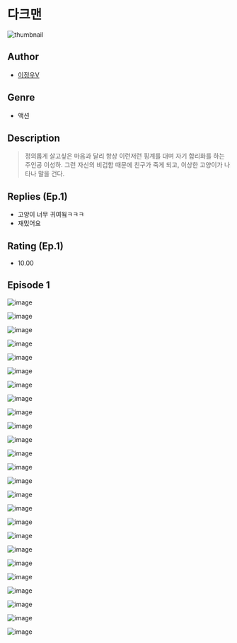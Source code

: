 # 다크맨
![thumbnail](https://image-comic.pstatic.net/user_contents_data/challenge_comic/2023/05/25/285504/upload_7364286098597032036_480x623.jpeg)

## Author
- [이정우V](https://comic.naver.com/artistTitle?id=285504)

## Genre
- 액션

## Description
> 정의롭게 살고싶은 마음과 달리 항상 이런저런 핑계를 대며 자기 합리화를 하는 주인공 이성하. 그런 자신의 비겁함 때문에 친구가 죽게 되고, 이상한 고양이가 나타나 말을 건다.

## Replies (Ep.1)
- 고양이 너무 귀여웤ㅋㅋㅋ
- 재밌어요

## Rating (Ep.1)
- 10.00

## Episode 1
![image](https://image-comic.pstatic.net/user_contents_data/challenge_comic/2023/05/25/285504/upload_3834922152838115940.jpeg)

![image](https://image-comic.pstatic.net/user_contents_data/challenge_comic/2023/05/25/285504/upload_4121746073229812532.jpeg)

![image](https://image-comic.pstatic.net/user_contents_data/challenge_comic/2023/05/25/285504/upload_3559023917038712885.jpeg)

![image](https://image-comic.pstatic.net/user_contents_data/challenge_comic/2023/05/25/285504/upload_3558798503585277541.jpeg)

![image](https://image-comic.pstatic.net/user_contents_data/challenge_comic/2023/05/25/285504/upload_7292280216015419192.jpeg)

![image](https://image-comic.pstatic.net/user_contents_data/challenge_comic/2023/05/25/285504/upload_7075209106276168503.jpeg)

![image](https://image-comic.pstatic.net/user_contents_data/challenge_comic/2023/05/25/285504/upload_3544954372271255910.jpeg)

![image](https://image-comic.pstatic.net/user_contents_data/challenge_comic/2023/05/25/285504/upload_3630571122214396261.jpeg)

![image](https://image-comic.pstatic.net/user_contents_data/challenge_comic/2023/05/25/285504/upload_3834079939832985393.jpeg)

![image](https://image-comic.pstatic.net/user_contents_data/challenge_comic/2023/05/25/285504/upload_3618986878876279858.jpeg)

![image](https://image-comic.pstatic.net/user_contents_data/challenge_comic/2023/05/25/285504/upload_7233967796318986550.jpeg)

![image](https://image-comic.pstatic.net/user_contents_data/challenge_comic/2023/05/25/285504/upload_3904682687435191860.jpeg)

![image](https://image-comic.pstatic.net/user_contents_data/challenge_comic/2023/05/25/285504/upload_3689908453309113141.jpeg)

![image](https://image-comic.pstatic.net/user_contents_data/challenge_comic/2023/05/25/285504/upload_7148399412022370865.jpeg)

![image](https://image-comic.pstatic.net/user_contents_data/challenge_comic/2023/05/25/285504/upload_4063432555715769188.jpeg)

![image](https://image-comic.pstatic.net/user_contents_data/challenge_comic/2023/05/25/285504/upload_4136056195526046771.jpeg)

![image](https://image-comic.pstatic.net/user_contents_data/challenge_comic/2023/05/25/285504/upload_3834869385692002616.jpeg)

![image](https://image-comic.pstatic.net/user_contents_data/challenge_comic/2023/05/25/285504/upload_3474637502591361584.jpeg)

![image](https://image-comic.pstatic.net/user_contents_data/challenge_comic/2023/05/25/285504/upload_3904729944994167140.jpeg)

![image](https://image-comic.pstatic.net/user_contents_data/challenge_comic/2023/05/25/285504/upload_3977859583508230501.jpeg)

![image](https://image-comic.pstatic.net/user_contents_data/challenge_comic/2023/05/25/285504/upload_7161398728366581298.jpeg)

![image](https://image-comic.pstatic.net/user_contents_data/challenge_comic/2023/05/25/285504/upload_3978197319150547760.jpeg)

![image](https://image-comic.pstatic.net/user_contents_data/challenge_comic/2023/05/25/285504/upload_7291665579519455797.jpeg)

![image](https://image-comic.pstatic.net/user_contents_data/challenge_comic/2023/05/25/285504/upload_3544677278063866161.jpeg)

![image](https://image-comic.pstatic.net/user_contents_data/challenge_comic/2023/05/25/285504/upload_4063203865098990901.jpeg)

